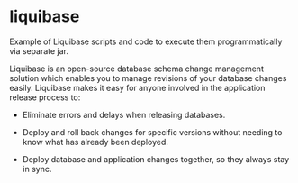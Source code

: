 # liquibase

Example of Liquibase scripts and code to execute them programmatically via separate jar.

Liquibase is an open-source database schema change management solution which enables you to manage revisions of your
database changes easily. Liquibase makes it easy for anyone involved in the application release process to:

- Eliminate errors and delays when releasing databases.


- Deploy and roll back changes for specific versions without needing to know what has already been deployed.


- Deploy database and application changes together, so they always stay in sync.



